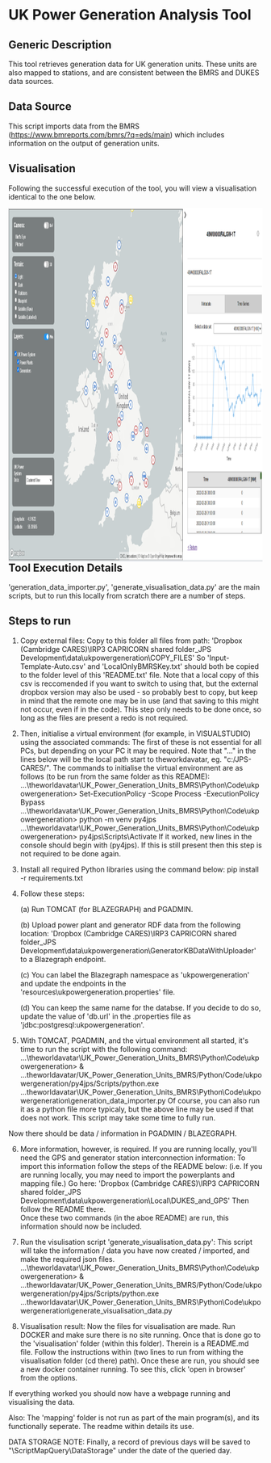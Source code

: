 # UK Power Generation Analysis Tool #
## Generic Description ##
This tool retrieves generation data for UK generation units. These units are also mapped to stations, and are consistent between the BMRS and DUKES data sources. 

## Data Source ##
This script imports data from the BMRS (https://www.bmreports.com/bmrs/?q=eds/main) which includes information on the output of generation units.

## Visualisation ##
Following the successful execution of the tool, you will view a visualisation identical to the one below.

<img align="right" width="700" height="700" src="./img/visualisation.jpg">

## Tool Execution Details ##

'generation_data_importer.py', 'generate_visualisation_data.py' are the main scripts, but to run this locally from scratch there are a number of steps. 

## Steps to run ##
1. Copy external files: 
Copy to this folder all files from path: 'Dropbox (Cambridge CARES)\IRP3 CAPRICORN shared folder\_JPS Development\data\ukpowergeneration\COPY_FILES'
So 'Input-Template-Auto.csv' and 'LocalOnlyBMRSKey.txt' should both be copied to the folder level of this 'README.txt' file. 
Note that a local copy of this csv is reccomended if you want to switch to using that, but the external dropbox version may also be used - so probably best to copy, but keep in mind that the remote one may be in use (and that saving to this might not occur, even if in the code). 
This step only needs to be done once, so long as the files are present a redo is not required. 

2. Then, initialise a virtual environment (for example, in VISUALSTUDIO) using the associated commands: 
The first of these is not essential for all PCs, but depending on your PC it may be required. 
Note that "..." in the lines below will be the local path start to theworkdavatar, eg. "c:/JPS-CARES/". 
The commands to initialise the virtual environment are as follows (to be run from the same folder as this README): 
...\theworldavatar\UK_Power_Generation_Units_BMRS\Python\Code\ukpowergeneration> Set-ExecutionPolicy -Scope Process -ExecutionPolicy Bypass
...\theworldavatar\UK_Power_Generation_Units_BMRS\Python\Code\ukpowergeneration> python -m venv py4jps
...\theworldavatar\UK_Power_Generation_Units_BMRS\Python\Code\ukpowergeneration> py4jps\Scripts\Activate
If it worked, new lines in the console should begin with (py4jps). If this is still present then this step is not required to be done again. 

3. Install all required Python libraries using the command below:
pip install -r requirements.txt



4. Follow these steps:
   
   (a) Run TOMCAT (for BLAZEGRAPH) and PGADMIN.
   
   (b) Upload power plant and generator RDF data from the following location:
   'Dropbox (Cambridge CARES)\IRP3 CAPRICORN shared folder\_JPS Development\data\ukpowergeneration\GeneratorKBDataWithUploader'
   to a Blazegraph endpoint.
   
   (c) You can label the Blazegraph namespace as 'ukpowergeneration' and update the 
   endpoints in the 'resources\ukpowergeneration.properties' file.
   
   (d) You can keep the same name for the databse. If you decide to do so, update the value of 'db.url' in the .properties file
   as 'jdbc:postgresql:ukpowergeneration'.

5. With TOMCAT, PGADMIN, and the virtual environment all started, it's time to run the script with the following command: 
...\theworldavatar\UK_Power_Generation_Units_BMRS\Python\Code\ukpowergeneration> & ...theworldavatar/UK_Power_Generation_Units_BMRS/Python/Code/ukpowergeneration/py4jps/Scripts/python.exe ...theworldavatar\UK_Power_Generation_Units_BMRS\Python\Code\ukpowergeneration\generation_data_importer.py
Of course, you can also run it as a python file more typicaly, but the above line may be used if that does not work. 
This script may take some time to fully run. 

Now there should be data / information in PGADMIN / BLAZEGRAPH. 

6. More information, however, is required. If you are running locally, you'll need the GPS and generator station interconnection information: 
To import this information follow the steps of the README below:
(i.e. If you are running locally, you may need to import the powerplants and mapping file.) 
Go here: 'Dropbox (Cambridge CARES)\IRP3 CAPRICORN shared folder\_JPS Development\data\ukpowergeneration\Local\DUKES_and_GPS'
Then follow the README there.  
Once these two commands (in the aboe README) are run, this information should now be included. 

7. Run the visulisation script 'generate_visualisation_data.py': 
This script will take the information / data you have now created / imported, and make the required json files. 
...\theworldavatar\UK_Power_Generation_Units_BMRS\Python\Code\ukpowergeneration> & ...theworldavatar/UK_Power_Generation_Units_BMRS/Python/Code/ukpowergeneration/py4jps/Scripts/python.exe ...theworldavatar\UK_Power_Generation_Units_BMRS\Python\Code\ukpowergeneration\generate_visualisation_data.py

8. Visualisation result: 
Now the files for visualisation are made. 
Run DOCKER and make sure there is no site running. 
Once that is done go to the 'visualisation' folder (within this folder). 
Therein is a README.md file. Follow the instructions within (two lines to run from withing the visualisation folder (cd there) path). 
Once these are run, you should see a new docker container running. To see this, click 'open in browser' from the options. 

If everything worked you should now have a webpage running and visualising the data. 

Also: 
The 'mapping' folder is not run as part of the main program(s), and its functionally seperate. The readme within details its use. 

DATA STORAGE NOTE: 
Finally, a record of previous days will be saved to "\ScriptMapQuery\DataStorage" under the date 
of the queried day.